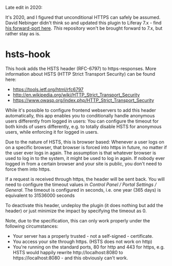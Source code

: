 Late edit in 2020:

It's 2020, and I figured that unconditional HTTPS can safely be assumed. David Nebinger didn't think so and updated this plugin to Liferay 7.x - find [his forward-port here](https://github.com/dnebing/hsts). *This* repository won't be brought forward to 7.x, but rather stay as is.


hsts-hook
=========

This hook adds the HSTS header (RFC-6797) to https-responses.
More information about HSTS (HTTP Strict Transport Security) can be
found here:

* https://tools.ietf.org/html/rfc6797
* http://en.wikipedia.org/wiki/HTTP_Strict_Transport_Security
* https://www.owasp.org/index.php/HTTP_Strict_Transport_Security

While it's possible to configure frontend webservers to add this
header automatically, this app enables you to conditionally handle
anonymous users differently from logged in users: You can configure
the timeout for both kinds of users differently, e.g. to totally 
disable HSTS for anonymous users, while enforcing it for logged in 
users. 

Due to the nature of HSTS, this is browser based: Whenever a user 
logs on on a specific browser, that browser is forced into https 
in future, no matter if the user ever logs in again. The assumption
is that whatever browser is used to log in to the system, it might 
be used to log in again. If nobody ever logged in from a certain 
browser and your site is public, you don't need to force them into 
https.

If a request is received through https, the header
will be sent back. You will need to configure the timeout values 
in *Control Panel / Portal Settings / General*.
The timeout is configured in seconds, i.e. one year (365 days) is 
equivalent to 31536000 seconds

To deactivate this header, undeploy the plugin (it does nothing but 
add the header) or just minimize the impact by specifying the 
timeout as 0.

Note, due to the specification, this can only work properly under the 
following circumstances:

* Your server has a properly trusted - not a self-signed - certificate.
* You access your site through https. (HSTS does not work on http)
* You're running on the standard ports, 80 for http and 443 for https, e.g.
  HSTS would happily rewrite http://localhost:8080 to 
  https://localhost:8080 - and this obviously can't work.

